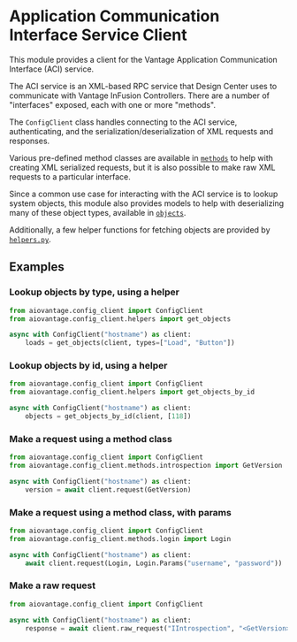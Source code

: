 # Application Communication Interface Service Client

This module provides a client for the Vantage Application Communication Interface
(ACI) service.

The ACI service is an XML-based RPC service that Design Center uses to communicate
with Vantage InFusion Controllers. There are a number of "interfaces" exposed, each
with one or more "methods".

The `ConfigClient` class handles connecting to the ACI service, authenticating, and the
serialization/deserialization of XML requests and responses.

Various pre-defined method classes are available in [`methods`](methods) to help with
creating XML serialized requests, but it is also possible to make raw XML requests to
a particular interface.

Since a common use case for interacting with the ACI service is to lookup system
objects, this module also provides models to help with deserializing many of these
object types, available in [`objects`](objects).

Additionally, a few helper functions for fetching objects are provided by
[`helpers.py`](helpers.py).


## Examples

### Lookup objects by type, using a helper

```python
from aiovantage.config_client import ConfigClient
from aiovantage.config_client.helpers import get_objects

async with ConfigClient("hostname") as client:
    loads = get_objects(client, types=["Load", "Button"])
```

### Lookup objects by id, using a helper

```python
from aiovantage.config_client import ConfigClient
from aiovantage.config_client.helpers import get_objects_by_id

async with ConfigClient("hostname") as client:
    objects = get_objects_by_id(client, [118])
```


### Make a request using a method class

```python
from aiovantage.config_client import ConfigClient
from aiovantage.config_client.methods.introspection import GetVersion

async with ConfigClient("hostname") as client:
    version = await client.request(GetVersion)
```


### Make a request using a method class, with params

```python
from aiovantage.config_client import ConfigClient
from aiovantage.config_client.methods.login import Login

async with ConfigClient("hostname") as client:
    await client.request(Login, Login.Params("username", "password"))
```

### Make a raw request

```python
from aiovantage.config_client import ConfigClient

async with ConfigClient("hostname") as client:
    response = await client.raw_request("IIntrospection", "<GetVersion></GetVersion>")

```